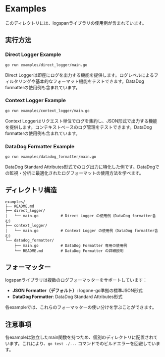# Examples

このディレクトリには、logspanライブラリの使用例が含まれています。

## 実行方法

### Direct Logger Example
```bash
go run examples/direct_logger/main.go
```

Direct Loggerは即座にログを出力する機能を提供します。ログレベルによるフィルタリングや基本的なフォーマット機能をテストできます。DataDog formatterの使用例も含まれています。

### Context Logger Example
```bash
go run examples/context_logger/main.go
```

Context Loggerはリクエスト単位でログを集約し、JSON形式で出力する機能を提供します。コンテキストベースのログ管理をテストできます。DataDog formatterの使用例も含まれています。

### DataDog Formatter Example
```bash
go run examples/datadog_formatter/main.go
```

DataDog Standard Attributes形式でのログ出力に特化した例です。DataDogでの監視・分析に最適化されたログフォーマットの使用方法を学べます。

## ディレクトリ構造

```
examples/
├── README.md
├── direct_logger/
│   └── main.go          # Direct Logger の使用例（DataDog formatter含む）
├── context_logger/
│   └── main.go          # Context Logger の使用例（DataDog formatter含む）
└── datadog_formatter/
    ├── main.go          # DataDog Formatter 専用の使用例
    └── README.md        # DataDog Formatter の詳細説明
```

## フォーマッター

logspanライブラリは複数のログフォーマッターをサポートしています：

- **JSON Formatter（デフォルト）**: logone-go準拠の標準JSON形式
- **DataDog Formatter**: DataDog Standard Attributes形式

各exampleでは、これらのフォーマッターの使い分けを学ぶことができます。

## 注意事項

各exampleは独立したmain関数を持つため、個別のディレクトリに配置されています。これにより、`go test ./...` コマンドでのビルドエラーを回避しています。
